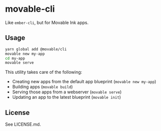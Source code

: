 # movable-cli

Like `ember-cli`, but for Movable Ink apps.

## Usage

```sh
yarn global add @movable/cli
movable new my-app
cd my-app
movable serve
```

This utility takes care of the following:
* Creating new apps from the default app blueprint (`movable new my-app`)
* Building apps (`movable build`)
* Serving those apps from a webserver (`movable serve`)
* Updating an app to the latest blueprint (`movable init`)

## License

See LICENSE.md.
